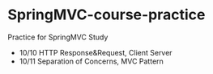 # SpringMVC-course-practice
Practice for SpringMVC Study

- 10/10 HTTP Response&Request, Client Server
- 10/11 Separation of Concerns, MVC Pattern
